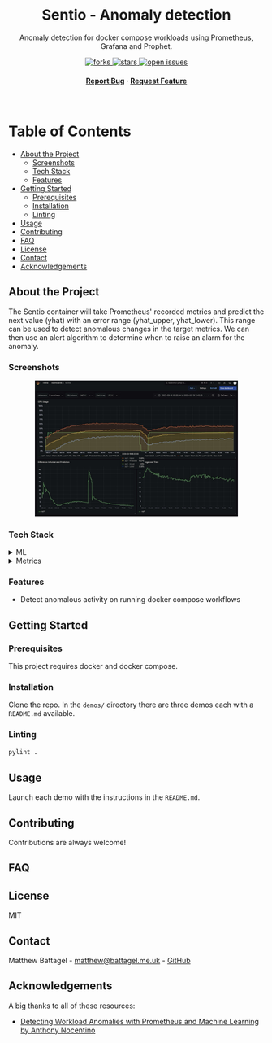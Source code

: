 <div align="center">
    <h1>Sentio - Anomaly detection</h1>
    <p>
        Anomaly detection for docker compose workloads using Prometheus, Grafana and Prophet.
    </p>
    <!-- Badges -->
    <p>
        <a href="https://github.com/battagel/sentio/network/members">
            <img src="https://img.shields.io/github/forks/battagel/sentio" alt="forks" />
        </a>
        <a href="https://github.com/battagel/sentio/stargazers">
            <img src="https://img.shields.io/github/stars/battagel/sentio" alt="stars" />
        </a>
        <a href="https://github.com/battagel/sentio/issues/">
            <img src="https://img.shields.io/github/issues/battagel/sentio" alt="open issues" />
        </a>
    </p>
    <h4>
        <a href="https://github.com/battagel/sentio/issues/">Report Bug</a>
        <span> · </span>
        <a href="https://github.com/battagel/sentio/issues/">Request Feature</a>
    </h4>
</div>

<br />

<!-- Table of Contents -->

# Table of Contents

- [About the Project](#about-the-project)
  - [Screenshots](#screenshots)
  - [Tech Stack](#tech-stack)
  - [Features](#features)
- [Getting Started](#getting-started)
  - [Prerequisites](#prerequisites)
  - [Installation](#installation)
  - [Linting](#linting)
- [Usage](#usage)
- [Contributing](#contributing)
- [FAQ](#faq)
- [License](#license)
- [Contact](#contact)
- [Acknowledgements](#acknowledgements)

<!-- About the Project -->

## About the Project

The Sentio container will take Prometheus' recorded metrics and predict the next
value (yhat) with an error range (yhat_upper, yhat_lower). This range can be
used to detect anomalous changes in the target metrics. We can then use an alert
algorithm to determine when to raise an alarm for the anomaly.

<!-- Screenshots -->

### Screenshots

<div align="center">
  <img src="images/sentio-grafana-dashboard.jpeg" alt="screenshot" width="400"/>
</div>

<!-- TechStack -->

### Tech Stack

<details>
    <summary>ML</summary>
    <ul>
        <li><a href="https://facebook.github.io/prophet/">Prophet</a></li>
    </ul>
</details>
<details>
    <summary>Metrics</summary>
    <ul>
        <li><a href="https://prometheus.io/">Prometheus</a></li>
        <li><a href="https://grafana.com/">Grafana</a></li>
        <li><a href="https://www.influxdata.com/time-series-platform/telegraf/">Telegraf</a></li>
    </ul>
</details>

<!-- Features -->

### Features

- Detect anomalous activity on running docker compose workflows

<!-- Getting Started -->

## Getting Started

<!-- Prerequisites -->

### Prerequisites

This project requires docker and docker compose.

<!-- Installation -->

### Installation

Clone the repo. In the `demos/` directory there are three demos each with a `README.md` available.

<!-- Linting -->

### Linting

```bash
pylint .
```

<!-- Usage -->

## Usage

Launch each demo with the instructions in the `README.md`.

<!-- Contributing -->

## Contributing

Contributions are always welcome!

<!-- FAQ -->

## FAQ

<!-- License -->

## License

MIT

<!-- Contact -->

## Contact

Matthew Battagel - matthew@battagel.me.uk - [GitHub](https://github.com/battagel)

<!-- Acknowledgments -->

## Acknowledgements

A big thanks to all of these resources:

- [Detecting Workload Anomalies with Prometheus and Machine Learning by Anthony Nocentino](https://www.youtube.com/watch?v=AleqE33JTgU)
